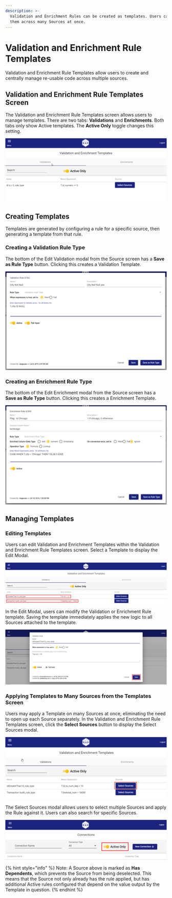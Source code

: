 ```yaml
---
description: >-
  Validation and Enrichment Rules can be created as templates. Users can apply
  them across many Sources at once.
---
```


# Validation and Enrichment Rule Templates

Validation and Enrichment Rule Templates allow users to create and centrally manage re-usable code  across multiple sources.

## Validation and Enrichment Rule Templates Screen

The Validation and Enrichment Rule Templates screen allows users to manage templates. There are two tabs: **Validations** and **Enrichments**. Both tabs only show Active templates. The **Active Only** toggle changes this setting.

![Validation and Enrichment Rule Templates screen](../.gitbook/assets/image%20%28176%29.png)

## Creating Templates

Templates are generated by configuring a rule for a specific source, then generating a template from that rule.

### Creating a Validation Rule Type

The bottom of the Edit Validation modal from the Source screen has a **Save as Rule Type** button. Clicking this creates a Validation Template.

![Edit Validation Modal](../.gitbook/assets/image%20%28184%29.png)

### Creating an Enrichment Rule Type

The bottom of the Edit Enrichment modal from the Source screen has a **Save as Rule Type** button. Clicking this creates a Enrichment Template.

![Edit Enrichment Modal](../.gitbook/assets/image%20%2820%29.png)

## Managing Templates

### Editing Templates

Users can edit Validation and Enrichment Templates within the Validation and Enrichment Rule Templates screen. Select a Template to display the Edit Modal.

![Editing a Template](../.gitbook/assets/image%20%28102%29.png)

In the Edit Modal, users can modify the Validation or Enrichment Rule template. Saving the template immediately applies the new logic to all Sources attached to the template.

![Edit Modal - Save a Validation Rule](../.gitbook/assets/image%20%28160%29.png)

### Applying Templates to Many Sources from the Templates Screen

Users may apply a Template on many Sources at once, eliminating the need to open up each Source separately. In the Validation and Enrichment Rule Templates screen, click the **Select Sources** button to display the Select Sources modal.

![Select Sources Button](../.gitbook/assets/image%20%28144%29.png)

The Select Sources modal allows users to select multiple Sources and apply the Rule against it. Users can also search for specific Sources.

![Select Sources Modal](../.gitbook/assets/image%20%2815%29.png)

{% hint style="info" %}
Note: A Source above is marked as **Has Dependents**, which prevents the Source from being deselected. This means that the Source not only already has the rule applied, but has additional Active rules configured that depend on the value output by the Template in question.
{% endhint %}

